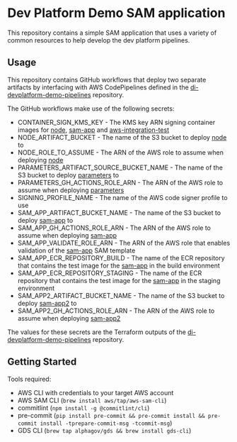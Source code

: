 # Dev Platform Demo SAM application

This repository contains a simple SAM application that uses a variety of common resources to help develop
the dev platform pipelines.

## Usage

This repository contains GitHub workflows that deploy two separate artifacts by interfacing with AWS CodePipelines
defined in the [di-devplatform-demo-pipelines](https://github.com/alphagov/di-devplatform-demo-pipelines)
repository.

The GitHub workflows make use of the following secrets:

* CONTAINER_SIGN_KMS_KEY - The KMS key ARN signing container images for [node](node), [sam-app](sam-app) and [aws-integration-test](aws-integration-test)
* NODE_ARTIFACT_BUCKET - The name of the S3 bucket to deploy [node](node) to
* NODE_ROLE_TO_ASSUME - The ARN of the AWS role to assume when deploying [node](node)
* PARAMETERS_ARTIFACT_SOURCE_BUCKET_NAME - The name of the S3 bucket to deploy [parameters](parameters) to
* PARAMETERS_GH_ACTIONS_ROLE_ARN - The ARN of the AWS role to assume when deploying [parameters](parameters)
* SIGNING_PROFILE_NAME - The name of the AWS code signer profile to use
* SAM_APP_ARTIFACT_BUCKET_NAME - The name of the S3 bucket to deploy [sam-app](sam-app) to
* SAM_APP_GH_ACTIONS_ROLE_ARN - The ARN of the AWS role to assume when deploying [sam-app](sam-app)
* SAM_APP_VALIDATE_ROLE_ARN - The ARN of the AWS role that enables validation of the [sam-app](sam-app) SAM template
* SAM_APP_ECR_REPOSITORY_BUILD - The name of the ECR repository that contains the test image for the [sam-app](sam-app) in the build environment
* SAM_APP_ECR_REPOSITORY_STAGING - The name of the ECR repository that contains the test image for the [sam-app](sam-app) in the staging environment
* SAM_APP2_ARTIFACT_BUCKET_NAME - The name of the S3 bucket to deploy [sam-app2](sam-app2) to
* SAM_APP2_GH_ACTIONS_ROLE_ARN - The ARN of the AWS role to assume when deploying [sam-app2](sam-app2)

The values for these secrets are the Terraform outputs of the
[di-devplatform-demo-pipelines](https://github.com/alphagov/di-devplatform-demo-pipelines) repository.

## Getting Started

Tools required:

* AWS CLI with credentials to your target AWS account
* AWS SAM CLI (`brew install aws/tap/aws-sam-cli`)
* commitlint (`npm install -g @commitlint/cli`)
* pre-commit (`pip install pre-commit && pre-commit install && pre-commit install -tprepare-commit-msg -tcommit-msg`)
* GDS CLI (`brew tap alphagov/gds && brew install gds-cli`)
